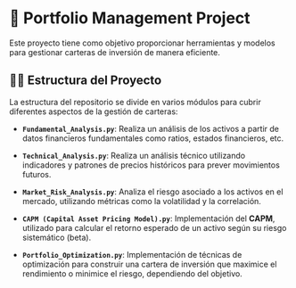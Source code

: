 # 🚀 Portfolio Management Project

Este proyecto tiene como objetivo proporcionar herramientas y modelos para gestionar carteras de inversión de manera eficiente.

## 🧑‍💻 Estructura del Proyecto

La estructura del repositorio se divide en varios módulos para cubrir diferentes aspectos de la gestión de carteras:

- **`Fundamental_Analysis.py`**: Realiza un análisis de los activos a partir de datos financieros fundamentales como ratios, estados financieros, etc.

- **`Technical_Analysis.py`**: Realiza un análisis técnico utilizando indicadores y patrones de precios históricos para prever movimientos futuros.

- **`Market_Risk_Analysis.py`**: Analiza el riesgo asociado a los activos en el mercado, utilizando métricas como la volatilidad y la correlación.

- **`CAPM (Capital Asset Pricing Model).py`**: Implementación del **CAPM**, utilizado para calcular el retorno esperado de un activo según su riesgo sistemático (beta).

- **`Portfolio_Optimization.py`**: Implementación de técnicas de optimización para construir una cartera de inversión que maximice el rendimiento o minimice el riesgo, dependiendo del objetivo.


